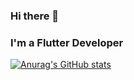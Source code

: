 ### Hi there 👋

### I'm a Flutter Developer

[![Anurag's GitHub stats](https://github-readme-stats.vercel.app/api?username=dev-vickie)](https://github.com/anuraghazra/github-readme-stats)

